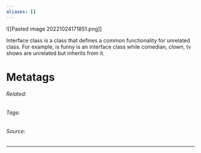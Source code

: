 ```yaml
---
aliases: []
---
```

![[Pasted image 20221024171851.png]]

Interface class is a class that defines a common functionality for unrelated class. For example, is funny is an interface class while comedian, clown, tv shows are unrelated but inherits from it. 



# Metatags
###### Related: 
###### Tags: 
###### Source: 

---